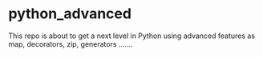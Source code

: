 # python_advanced
This repo is about  to get a next level in Python using advanced features as map, decorators, zip, generators .......  
